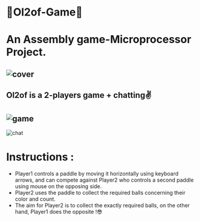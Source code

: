 # 👋Ol2of-Game👋
# An Assembly game-Microprocessor Project.
![cover](https://user-images.githubusercontent.com/48730099/133434205-a20c1618-bdd9-43e0-b14c-bbb7041d6b2c.png)
--
Ol2of is a 2-players game + chatting✌
--
![game](https://user-images.githubusercontent.com/48730099/133434210-9aece575-2fa8-4990-a09c-e786d11ac345.png)
--
![chat](https://user-images.githubusercontent.com/48730099/133434211-dd289c2c-9196-4e22-ad43-d00a5a7374e3.png)
# Instructions :
- Player1 controls a paddle by moving it horizontally using keyboard arrows, and can compete against Player2 who controls a second paddle using mouse on the opposing side.
- Player2 uses the paddle to collect the required balls concerning their color and count.
- The aim for Player2 is to collect the exactly required balls, on the other hand, Player1 does the opposite !😎
